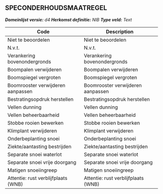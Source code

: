 ## SPECONDERHOUDSMAATREGEL

*__Domeinlijst versie:__ d4*
*__Herkomst definitie:__ NIB*
*__Type veld:__ Text*

|__Code__ |__Description__	|
|	---	|	---	|
| Niet te beoordelen | Niet te beoordelen |
| N.v.t. | N.v.t. |
| Verankering bovenondergronds | Verankering bovenondergronds |
| Boompalen verwijderen | Boompalen verwijderen |
| Boomspiegel vergroten | Boomspiegel vergroten |
| Boomrooster verwijderen aanpassen | Boomrooster verwijderen aanpassen |
| Bestratingsopdruk herstellen | Bestratingsopdruk herstellen |
| Vellen dunning | Vellen dunning |
| Vellen beheerbaarheid | Vellen beheerbaarheid |
| Stobbe rooien bewerken | Stobbe rooien bewerken |
| Klimplant verwijderen | Klimplant verwijderen |
| Onderbeplanting snoei | Onderbeplanting snoei |
| Ziekte/aantasting bestrijden | Ziekte/aantasting bestrijden |
| Separate snoei waterlot | Separate snoei waterlot |
| Separate snoei vrije doorgang | Separate snoei vrije doorgang |
| Matigen snoeiingreep | Matigen snoeiingreep |
| Attentie: rust verblijfplaats (WNB) | Attentie: rust verblijfplaats (WNB) |